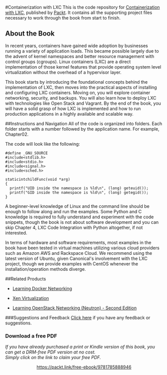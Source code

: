 #Containerization with LXC
This is the code repository for [Containerization with LXC](https://www.packtpub.com/virtualization-and-cloud/containerization-lxc?utm_source=github&utm_medium=repository&utm_campaign=9781785888946), published by [Packt](https://www.packtpub.com/?utm_source=github). It contains all the supporting project files necessary to work through the book from start to finish.
## About the Book
In recent years, containers have gained wide adoption by businesses running a variety of application loads. This became possible largely due to the advent of kernel namespaces and better resource management with control groups (cgroups). Linux containers (LXC) are a direct implementation of those kernel features that provide operating system level virtualization without the overhead of a hypervisor layer.

This book starts by introducing the foundational concepts behind the implementation of LXC, then moves into the practical aspects of installing and configuring LXC containers. Moving on, you will explore container networking, security, and backups. You will also learn how to deploy LXC with technologies like Open Stack and Vagrant. By the end of the book, you will have a solid grasp of how LXC is implemented and how to run production applications in a highly available and scalable way.

##Instructions and Navigation
All of the code is organized into folders. Each folder starts with a number followed by the application name. For example, Chapter02.



The code will look like the following:
```
#define _GNU_SOURCE
#include<stdlib.h>
#include<stdio.h>
#include<signal.h>
#include<sched.h>
 
staticintchildFunc(void *arg)
{
  printf("UID inside the namespace is %ld\n", (long) geteuid());
  printf("GID inside the namespace is %ld\n", (long) getegid());
}
```

A beginner-level knowledge of Linux and the command line should be enough to follow along and run the examples. Some Python and C knowledge is required to fully understand and experiment with the code snippets, though the book is not about software development and you can skip Chapter 4, LXC Code Integration with Python altogether, if not interested.

In terms of hardware and software requirements, most examples in the book have been tested in virtual machines utilizing various cloud providers such as Amazon AWS and Rackspace Cloud. We recommend using the latest version of Ubuntu, given Canonical's involvement with the LXC project, though we provide examples with CentOS whenever the installation/operation methods diverge.

##Related Products
* [Learning Docker Networking](https://www.packtpub.com/networking-and-servers/learning-docker-networking?utm_source=github&utm_medium=repository&utm_campaign=9781785280955)

* [Xen Virtualization](https://www.packtpub.com/virtualization-and-cloud/xen-virtualization?utm_source=github&utm_medium=repository&utm_campaign=9781847192486)

* [Learning OpenStack Networking (Neutron) - Second Edition](https://www.packtpub.com/virtualization-and-cloud/learning-openstack-networking-neutron-second-edition?utm_source=github&utm_medium=repository&utm_campaign=9781785287725)

###Suggestions and Feedback
[Click here](https://docs.google.com/forms/d/e/1FAIpQLSe5qwunkGf6PUvzPirPDtuy1Du5Rlzew23UBp2S-P3wB-GcwQ/viewform) if you have any feedback or suggestions.
### Download a free PDF

 <i>If you have already purchased a print or Kindle version of this book, you can get a DRM-free PDF version at no cost.<br>Simply click on the link to claim your free PDF.</i>
<p align="center"> <a href="https://packt.link/free-ebook/9781785888946">https://packt.link/free-ebook/9781785888946 </a> </p>